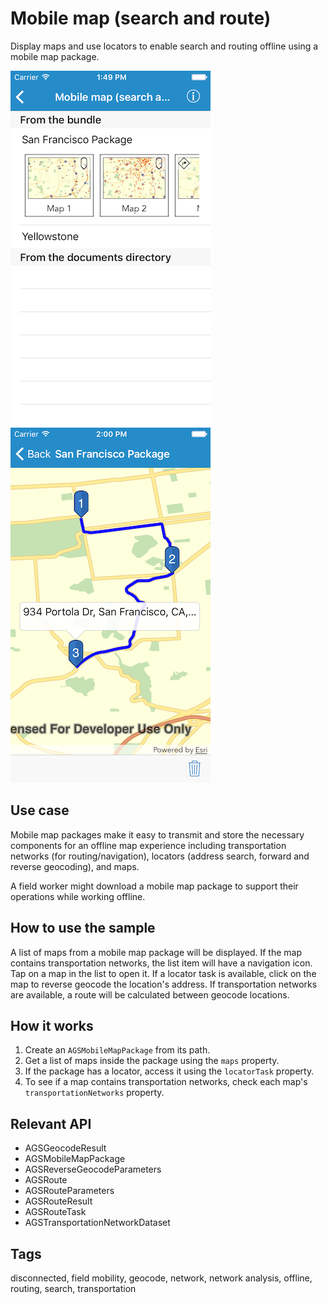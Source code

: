 # Mobile map (search and route)

Display maps and use locators to enable search and routing offline using a mobile map package.

![Image of mobile map search and route 1](mobile-map-search-and-route-1.png)
![Image of mobile map search and route 2](mobile-map-search-and-route-2.png)

## Use case

Mobile map packages make it easy to transmit and store the necessary components for an offline map experience including transportation networks (for routing/navigation), locators (address search, forward and reverse geocoding), and maps. 

A field worker might download a mobile map package to support their operations while working offline.

## How to use the sample

A list of maps from a mobile map package will be displayed. If the map contains transportation networks, the list item will have a navigation icon. Tap on a map in the list to open it. If a locator task is available, click on the map to reverse geocode the location's address. If transportation networks are available, a route will be calculated between geocode locations.

## How it works

1. Create an `AGSMobileMapPackage` from its path.
2. Get a list of maps inside the package using the `maps` property.
3. If the package has a locator, access it using the `locatorTask` property.
4. To see if a map contains transportation networks, check each map's `transportationNetworks` property.

## Relevant API

* AGSGeocodeResult
* AGSMobileMapPackage
* AGSReverseGeocodeParameters
* AGSRoute
* AGSRouteParameters
* AGSRouteResult
* AGSRouteTask
* AGSTransportationNetworkDataset

## Tags

disconnected, field mobility, geocode, network, network analysis, offline, routing, search, transportation
